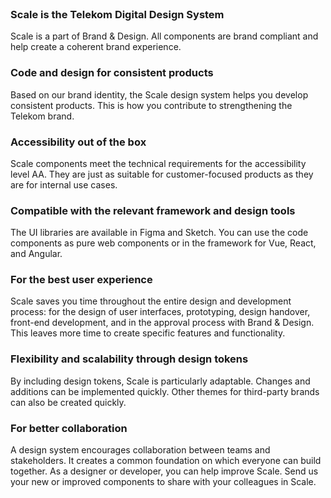 <br/>

### Scale is the Telekom Digital Design System

Scale is a part of Brand & Design. All components are brand compliant and help create a coherent brand experience.

### Code and design for consistent products

Based on our brand identity, the Scale design system helps you develop consistent products. This is how you contribute to strengthening the Telekom brand.

### Accessibility out of the box

Scale components meet the technical requirements for the accessibility level AA. They are just as suitable for customer-focused products as they are for internal use cases.

### Compatible with the relevant framework and design tools

The UI libraries are available in Figma and Sketch. You can use the code components as pure web components or in the framework for Vue, React, and Angular.

### For the best user experience

Scale saves you time throughout the entire design and development process: for the design of user interfaces, prototyping, design handover, front-end development, and in the approval process with Brand & Design. This leaves more time to create specific features and functionality.


### Flexibility and scalability through design tokens

By including design tokens, Scale is particularly adaptable. Changes and additions can be implemented quickly. Other themes for third-party brands can also be created quickly.


### For better collaboration

A design system encourages collaboration between teams and stakeholders. It creates a common foundation on which everyone can build together. As a designer or developer, you can help improve Scale. Send us your new or improved components to share with your colleagues in Scale.

